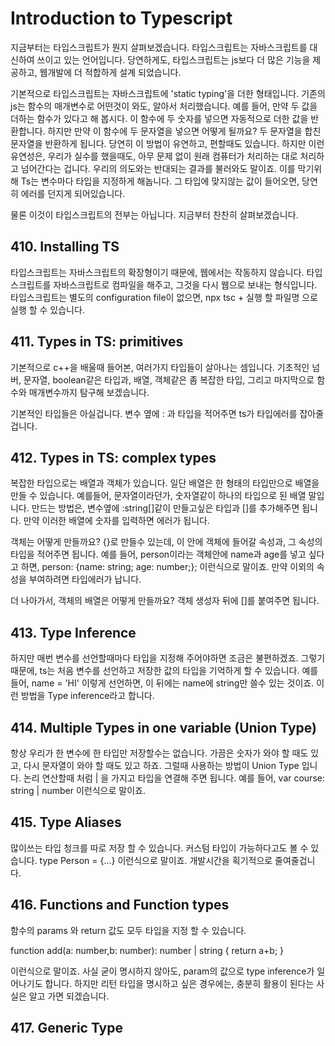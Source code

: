 # Introduction to Typescript

지금부터는 타입스크립트가 뭔지 살펴보겠습니다. 타입스크립트는 자바스크립트를 대신하여 쓰이고 있는 언어입니다.
당연하게도, 타입스크립트는 js보다 더 많은 기능을 제공하고, 웹개발에 더 적합하게 설계 되었습니다.

기본적으로 타입스크립트는 자바스크립트에 'static typing'을 더한 형태입니다. 기존의 js는 함수의 매개변수로 어떤것이 와도, 알아서 처리했습니다.
예를 들어, 만약 두 값을 더하는 함수가 있다고 해 봅시다. 이 함수에 두 숫자를 넣으면 자동적으로 더한 값을 반환합니다.
하지만 만약 이 함수에 두 문자열을 넣으면 어떻게 될까요? 두 문자열을 합친 문자열을 반환하게 됩니다. 당연히 이 방법이 유연하고, 편할때도 있습니다.
하지만 이런 유연성은, 우리가 실수를 했을때도, 아무 문제 없이 원래 컴퓨터가 처리하는 대로 처리하고 넘어간다는 겁니다. 
우리의 의도와는 반대되는 결과를 불러와도 말이죠. 이를 막기위해 Ts는 변수마다 타입을 지정하게 해놉니다.
그 타입에 맞지않는 값이 들어오면, 당연히 에러를 던지게 되어있습니다. 

물론 이것이 타입스크립트의 전부는 아닙니다. 지금부터 찬찬히 살펴보겠습니다.

## 410. Installing TS

타입스크립트는 자바스크립트의 확장형이기 때문에, 웹에서는 작동하지 않습니다. 
타입스크립트를 자바스크립트로 컴파일을 해주고, 그것을 다시 웹으로 보내는 형식입니다.
타입스크립트는 별도의 configuration file이 없으면, npx tsc + 실행 할 파일명 으로 실행 할 수 있습니다.

## 411. Types in TS: primitives

기본적으로 c++을 배울때 들어본, 여러가지 타입들이 살아나는 셈입니다.
기초적인 넘버, 문자열, boolean같은 타입과, 배열, 객체같은 좀 복잡한 타입, 그리고
마지막으로 함수와 매개변수까지 탐구해 보겠습니다.

기본적인 타입들은 아실겁니다. 변수 옆에 : 과 타입을 적어주면 ts가 타입에러를 잡아줄겁니다.

## 412. Types in TS: complex types

복잡한 타입으로는 배열과 객체가 있습니다.
일단 배열은 한 형태의 타입만으로 배열을 만들 수 있습니다.
예를들어, 문자열이라던가, 숫자열같이 하나의 타입으로 된 배열 말입니다.
만드는 방법은, 변수옆에 :string[]같이 만들고싶은 타입과 []를 추가해주면 됩니다.
만약 이러한 배열에 숫자를 입력하면 에러가 됩니다.

객체는 어떻게 만들까요? {}로 만들수 있는데, 이 안에 객체에 들어갈 속성과, 그 속성의 타입을 적어주면 됩니다.
예를 들어, person이라는 객체안에 name과 age를 넣고 싶다고 하면, person: {name: string; age: number;}; 이런식으로 말이죠.
만약 이외의 속성을 부여하려면 타입에러가 납니다.

더 나아가서, 객체의 배열은 어떻게 만들까요? 객체 생성자 뒤에 []를 붙여주면 됩니다.

## 413. Type Inference

하지만 매번 변수를 선언할때마다 타입을 지정해 주어야하면 조금은 불편하겠죠.
그렇기때문에, ts는 처음 변수를 선언하고 저장한 값의 타입을 기억하게 할 수 있습니다.
예를들어, name = 'HI' 이렇게 선언하면, 이 뒤에는 name에 string만 쓸수 있는 것이죠. 
이런 방법을 Type inference라고 합니다. 

## 414. Multiple Types in one variable (Union Type)
항상 우리가 한 변수에 한 타입만 저장할수는 없습니다. 가끔은 숫자가 와야 할 때도 있고,
다시 문자열이 와야 할 때도 있고 하죠. 그럴때 사용하는 방법이 Union Type 입니다. 논리 연산할때 처럼 |
을 가지고 타입을 연결해 주면 됩니다. 예를 들어, var course: string | number 이런식으로 말이죠.


## 415. Type Aliases 
많이쓰는 타입 청크를 따로 저장 할 수 있습니다. 커스텀 타입이 가능하다고도 볼 수 있습니다.
type Person = {...} 이런식으로 말이죠. 개발시간을 획기적으로 줄여줄겁니다.

## 416. Functions and Function types

함수의 params 와 return 값도 모두 타입을 지정 할 수 있습니다. 

function add(a: number,b: number): number | string {
return a+b;
}

이런식으로 말이죠. 사실 굳이 명시하지 않아도, param의 값으로 type inference가 일어나기도 합니다.
하지만 리턴 타입을 명시하고 싶은 경우에는, 충분히 활용이 된다는 사실은 알고 가면 되겠습니다. 

## 417. Generic Type




